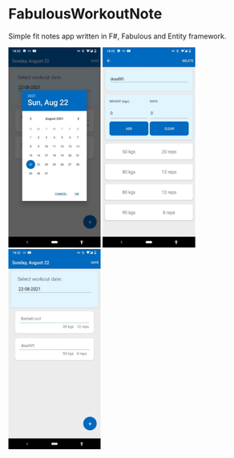 # FabulousWorkoutNote
Simple fit notes app written in F#, Fabulous and Entity framework.

<img src="docs/calendar_page.jpg" alt="Calendar" height="400" /> <img src="docs/exercise_page.jpg" alt="Exercise page" height="400" /> <img src="docs/workout_page.jpg" alt="Workout page" height="400" /> 
